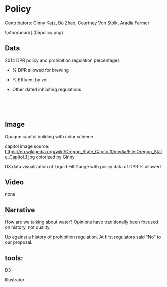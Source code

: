 # Policy

Contributors: Ginny Katz, Bo Zhao, Courtney Von Stolk, Aradia Farmer 


![storyboard] (05policy.png)

## Data

2014 DPR policy and prohibition regulation percentages 

- % DPR allowed for brewing

- % Effluent by vol. 

- Other dated inhibiting regulations

  ​

  ​

## Image

Opaque capitol building with color scheme

capitol image source: https://en.wikipedia.org/wiki/Oregon_State_Capitol#/media/File:Oregon_State_Capitol_1.jpg colorized by Ginny 

D3 data visualization of  Liquid Fill Gauge with policy data of  DPR % allowed

## Video

none

## Narrative

How are we talking about water? Opinions have traditionally been focused on history, not quality.

 Up against a history of prohibition regulation. 
At first regulators said “No” to our proposal. 

## tools:

D3

Illustrator


